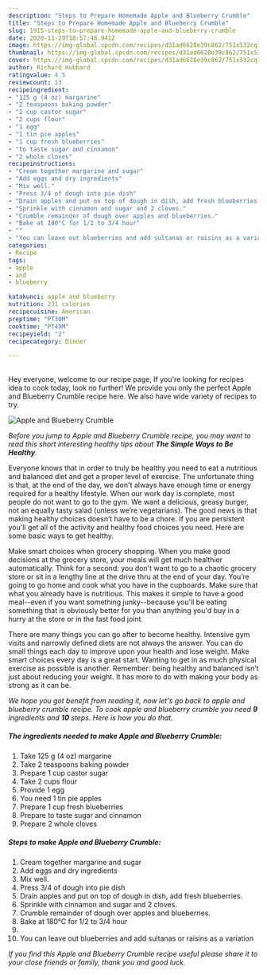 ```yaml
---
description: "Steps to Prepare Homemade Apple and Blueberry Crumble"
title: "Steps to Prepare Homemade Apple and Blueberry Crumble"
slug: 1915-steps-to-prepare-homemade-apple-and-blueberry-crumble
date: 2020-11-29T18:57:48.941Z
image: https://img-global.cpcdn.com/recipes/d31ad6628e39c862/751x532cq70/apple-and-blueberry-crumble-recipe-main-photo.jpg
thumbnail: https://img-global.cpcdn.com/recipes/d31ad6628e39c862/751x532cq70/apple-and-blueberry-crumble-recipe-main-photo.jpg
cover: https://img-global.cpcdn.com/recipes/d31ad6628e39c862/751x532cq70/apple-and-blueberry-crumble-recipe-main-photo.jpg
author: Richard Hubbard
ratingvalue: 4.5
reviewcount: 13
recipeingredient:
- "125 g (4 oz) margarine"
- "2 teaspoons baking powder"
- "1 cup castor sugar"
- "2 cups flour"
- "1 egg"
- "1 tin pie apples"
- "1 cup fresh blueberries"
- "to taste sugar and cinnamon"
- "2 whole cloves"
recipeinstructions:
- "Cream together margarine and sugar"
- "Add eggs and dry ingredients"
- "Mix well."
- "Press 3/4 of dough into pie dish"
- "Drain apples and put on top of dough in dish, add fresh blueberries."
- "Sprinkle with cinnamon and sugar and 2 cloves."
- "Crumble remainder of dough over apples and blueberries."
- "Bake at 180°C for 1/2 to 3/4 hour"
- ""
- "You can leave out blueberries and add sultanas or raisins as a variation"
categories:
- Recipe
tags:
- apple
- and
- blueberry

katakunci: apple and blueberry 
nutrition: 231 calories
recipecuisine: American
preptime: "PT30M"
cooktime: "PT49M"
recipeyield: "2"
recipecategory: Dinner

---
```

<br>
Hey everyone, welcome to our recipe page, If you're looking for recipes idea to cook today, look no further! We provide you only the perfect Apple and Blueberry Crumble recipe here. We also have wide variety of recipes to try.
<br>


![Apple and Blueberry Crumble](https://img-global.cpcdn.com/recipes/d31ad6628e39c862/751x532cq70/apple-and-blueberry-crumble-recipe-main-photo.jpg)

<i>Before you jump to Apple and Blueberry Crumble recipe, you may want to read this short interesting healthy tips about <strong>The Simple Ways to Be Healthy</strong>.</i>

Everyone knows that in order to truly be healthy you need to eat a nutritious and balanced diet and get a proper level of exercise. The unfortunate thing is that, at the end of the day, we don't always have enough time or energy required for a healthy lifestyle. When our work day is complete, most people do not want to go to the gym. We want a delicious, greasy burger, not an equally tasty salad (unless we’re vegetarians). The good news is that making healthy choices doesn’t have to be a chore. If you are persistent you'll get all of the activity and healthy food choices you need. Here are some basic ways to get healthy.

Make smart choices when grocery shopping. When you make good decisions at the grocery store, your meals will get much healthier automatically. Think for a second: you don't want to go to a chaotic grocery store or sit in a lengthy line at the drive thru at the end of your day. You’re going to go home and cook what you have in the cupboards. Make sure that what you already have is nutritious. This makes it simple to have a good meal--even if you want something junky--because you'll be eating something that is obviously better for you than anything you'd buy in a hurry at the store or in the fast food joint.

There are many things you can go after to become healthy. Intensive gym visits and narrowly defined diets are not always the answer. You can do small things each day to improve upon your health and lose weight. Make smart choices every day is a great start. Wanting to get in as much physical exercise as possible is another. Remember: being healthy and balanced isn’t just about reducing your weight. It has more to do with making your body as strong as it can be. 


<i>We hope you got benefit from reading it, now let's go back to apple and blueberry crumble recipe. To cook apple and blueberry crumble you need <strong>9</strong> ingredients and <strong>10</strong> steps. Here is how you do that.
</i>

##### The ingredients needed to make Apple and Blueberry Crumble:

1. Take 125 g (4 oz) margarine
1. Take 2 teaspoons baking powder
1. Prepare 1 cup castor sugar
1. Take 2 cups flour
1. Provide 1 egg
1. You need 1 tin pie apples
1. Prepare 1 cup fresh blueberries
1. Prepare to taste sugar and cinnamon
1. Prepare 2 whole cloves


##### Steps to make Apple and Blueberry Crumble:

1. Cream together margarine and sugar
1. Add eggs and dry ingredients
1. Mix well.
1. Press 3/4 of dough into pie dish
1. Drain apples and put on top of dough in dish, add fresh blueberries.
1. Sprinkle with cinnamon and sugar and 2 cloves.
1. Crumble remainder of dough over apples and blueberries.
1. Bake at 180°C for 1/2 to 3/4 hour
1. 
1. You can leave out blueberries and add sultanas or raisins as a variation


<i>If you find this Apple and Blueberry Crumble recipe useful please share it to your close friends or family, thank you and good luck.</i>

